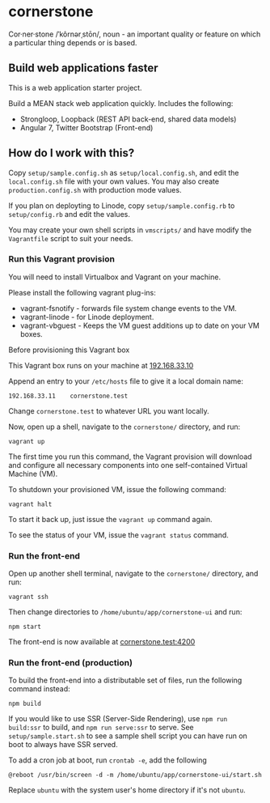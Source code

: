 # cornerstone
Cor·ner·stone /ˈkôrnərˌstōn/, noun - an important quality or feature on which a particular thing depends or is based.


## Build web applications faster

This is a web application starter project.

Build a MEAN stack web application quickly. Includes the following:

 * Strongloop, Loopback (REST API back-end, shared data models)
 * Angular 7, Twitter Bootstrap (Front-end)

## How do I work with this?

Copy `setup/sample.config.sh` as `setup/local.config.sh`, and edit the `local.config.sh` file with your own values. You may also create `production.config.sh` with production mode values.

If you plan on deployting to Linode, copy `setup/sample.config.rb` to `setup/config.rb` and edit the values.

You may create your own shell scripts in `vmscripts/` and have modify the `Vagrantfile` script to suit your needs.

### Run this Vagrant provision

You will need to install Virtualbox and Vagrant on your machine.

Please install the following vagrant plug-ins:

 * vagrant-fsnotify - forwards file system change events to the VM.
 * vagrant-linode - for Linode deployment.
 * vagrant-vbguest - Keeps the VM guest additions up to date on your VM boxes.

Before provisioning this Vagrant box

This Vagrant box runs on your machine at [192.168.33.10](192.168.33.10)

Append an entry to your `/etc/hosts` file to give it a local domain name:

```
192.168.33.11    cornerstone.test
```

Change `cornerstone.test` to whatever URL you want locally.

Now, open up a shell, navigate to the `cornerstone/` directory, and run:

```
vagrant up
```

The first time you run this command, the Vagrant provision will download and configure all necessary components into one self-contained Virtual Machine (VM).

To shutdown your provisioned VM, issue the following command:

```
vagrant halt
```

To start it back up, just issue the `vagrant up` command again.

To see the status of your VM, issue the `vagrant status` command.

### Run the front-end

Open up another shell terminal, navigate to the `cornerstone/` directory, and run:

```
vagrant ssh
```

Then change directories to `/home/ubuntu/app/cornerstone-ui` and run:

```
npm start
```

The front-end is now available at [cornerstone.test:4200](cornerstone.test:4200)


### Run the front-end (production)

To build the front-end into a distributable set of files, run the following command instead:

```
npm build
```

If you would like to use SSR (Server-Side Rendering), use `npm run build:ssr` to build, and `npm run serve:ssr` to serve. See `setup/sample.start.sh` to see a sample shell script you can have run on boot to always have SSR served.

To add a cron job at boot, run `crontab -e`, add the following

```
@reboot /usr/bin/screen -d -m /home/ubuntu/app/cornerstone-ui/start.sh
```

Replace `ubuntu` with the system user's home directory if it's not `ubuntu`.